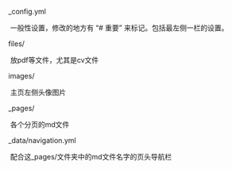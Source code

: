 _config.yml

​	一般性设置，修改的地方有 “# 重要” 来标记。包括最左侧一栏的设置。

files/

​	放pdf等文件，尤其是cv文件

images/

​	主页左侧头像图片

_pages/

​	各个分页的md文件

_data/navigation.yml

​	配合这_pages/文件夹中的md文件名字的页头导航栏